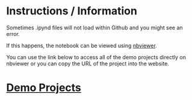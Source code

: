 # Instructions / Information

Sometimes .ipynd files will not load within Github and you might see an error.

If this happens, the notebook can be viewed using [nbviewer](nbviewer.org).

You can use the link below to access all of the demo projects directly on nbviewer or you can copy the URL of the project into the website.

# [Demo Projects](https://nbviewer.org/github/MRAJWANI/portfolio/tree/main/demo_projects/)
